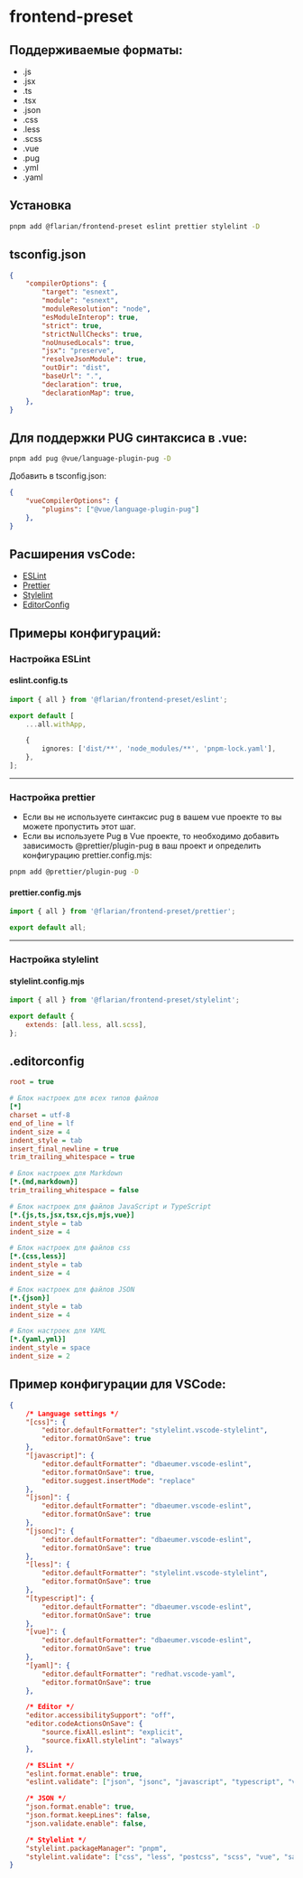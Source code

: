 # frontend-preset

## Поддерживаемые форматы:
- .js
- .jsx
- .ts
- .tsx
- .json
- .css
- .less
- .scss
- .vue
- .pug
- .yml
- .yaml

## Установка
```sh
pnpm add @flarian/frontend-preset eslint prettier stylelint -D
```

## tsconfig.json
```json
{
	"compilerOptions": {
		"target": "esnext",
		"module": "esnext",
		"moduleResolution": "node",
		"esModuleInterop": true,
		"strict": true,
		"strictNullChecks": true,
		"noUnusedLocals": true,
		"jsx": "preserve",
		"resolveJsonModule": true,
		"outDir": "dist",
		"baseUrl": ".",
		"declaration": true,
		"declarationMap": true,
	},
}
```

## Для поддержки PUG синтаксиса в .vue:
```sh
pnpm add pug @vue/language-plugin-pug -D
```
Добавить в tsconfig.json:
```json
{
	"vueCompilerOptions": {
		"plugins": ["@vue/language-plugin-pug"]
	},
}
```

## Расширения vsCode:
- [ESLint](https://marketplace.visualstudio.com/items?itemName=dbaeumer.vscode-eslint)
- [Prettier](https://marketplace.visualstudio.com/items?itemName=esbenp.prettier-vscode)
- [Stylelint](https://marketplace.visualstudio.com/items?itemName=stylelint.vscode-stylelint)
- [EditorConfig](https://marketplace.visualstudio.com/items?itemName=EditorConfig.EditorConfig)

## Примеры конфигураций:
### Настройка ESLint
#### eslint.config.ts
```ts
import { all } from '@flarian/frontend-preset/eslint';

export default [
	...all.withApp,

	{
		ignores: ['dist/**', 'node_modules/**', 'pnpm-lock.yaml'],
	},
];
```

---

### Настройка prettier
- Если вы не используете синтаксис pug в вашем vue проекте то вы можете пропустить этот шаг.
- Если вы используете Pug в Vue проекте, то необходимо добавить зависимость @prettier/plugin-pug в ваш проект и определить конфигурацию prettier.config.mjs:
```sh
pnpm add @prettier/plugin-pug -D
```

#### prettier.config.mjs
```js
import { all } from '@flarian/frontend-preset/prettier';

export default all;
```

---

### Настройка stylelint
#### stylelint.config.mjs
```js
import { all } from '@flarian/frontend-preset/stylelint';

export default {
	extends: [all.less, all.scss],
};
```

## .editorconfig
```ini
root = true

# Блок настроек для всех типов файлов
[*]
charset = utf-8
end_of_line = lf
indent_size = 4
indent_style = tab
insert_final_newline = true
trim_trailing_whitespace = true

# Блок настроек для Markdown
[*.{md,markdown}]
trim_trailing_whitespace = false

# Блок настроек для файлов JavaScript и TypeScript
[*.{js,ts,jsx,tsx,cjs,mjs,vue}]
indent_style = tab
indent_size = 4

# Блок настроек для файлов css
[*.{css,less}]
indent_style = tab
indent_size = 4

# Блок настроек для файлов JSON
[*.{json}]
indent_style = tab
indent_size = 4

# Блок настроек для YAML
[*.{yaml,yml}]
indent_style = space
indent_size = 2
```

## Пример конфигурации для VSCode:
```json
{
	/* Language settings */
	"[css]": {
		"editor.defaultFormatter": "stylelint.vscode-stylelint",
		"editor.formatOnSave": true
	},
	"[javascript]": {
		"editor.defaultFormatter": "dbaeumer.vscode-eslint",
		"editor.formatOnSave": true,
		"editor.suggest.insertMode": "replace"
	},
	"[json]": {
		"editor.defaultFormatter": "dbaeumer.vscode-eslint",
		"editor.formatOnSave": true
	},
	"[jsonc]": {
		"editor.defaultFormatter": "dbaeumer.vscode-eslint",
		"editor.formatOnSave": true
	},
	"[less]": {
		"editor.defaultFormatter": "stylelint.vscode-stylelint",
		"editor.formatOnSave": true
	},
	"[typescript]": {
		"editor.defaultFormatter": "dbaeumer.vscode-eslint",
		"editor.formatOnSave": true
	},
	"[vue]": {
		"editor.defaultFormatter": "dbaeumer.vscode-eslint",
		"editor.formatOnSave": true
	},
	"[yaml]": {
		"editor.defaultFormatter": "redhat.vscode-yaml",
		"editor.formatOnSave": true
	},

	/* Editor */
	"editor.accessibilitySupport": "off",
	"editor.codeActionsOnSave": {
		"source.fixAll.eslint": "explicit",
		"source.fixAll.stylelint": "always"
	},

	/* ESLint */
	"eslint.format.enable": true,
	"eslint.validate": ["json", "jsonc", "javascript", "typescript", "vue", "yaml", "yml"],

	/* JSON */
	"json.format.enable": true,
	"json.format.keepLines": false,
	"json.validate.enable": false,

	/* Stylelint */
	"stylelint.packageManager": "pnpm",
	"stylelint.validate": ["css", "less", "postcss", "scss", "vue", "sass"],
}
```

